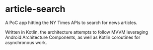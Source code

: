 # article-search
A PoC app hitting the NY Times APIs to search for news articles. 

Written in Kotlin, the architecture attempts to follow MVVM leveraging Android Architecture Components, as well as Kotlin coroutines for asynchronous work.
